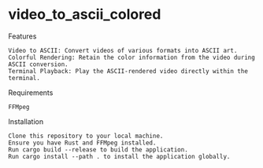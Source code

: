 # video_to_ascii_colored
Features

    Video to ASCII: Convert videos of various formats into ASCII art.
    Colorful Rendering: Retain the color information from the video during ASCII conversion.
    Terminal Playback: Play the ASCII-rendered video directly within the terminal.

Requirements

    FFMpeg

Installation

    Clone this repository to your local machine.
    Ensure you have Rust and FFMpeg installed.
    Run cargo build --release to build the application.
    Run cargo install --path . to install the application globally.
